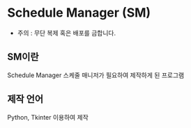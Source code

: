 # Schedule Manager (SM)

* 주의 : 무단 복제 혹은 배포를 금합니다.

## SM이란
Schedule Manager 스케줄 매니저가 필요하여 제작하게 된 프로그램

## 제작 언어
Python, Tkinter 이용하여 제작